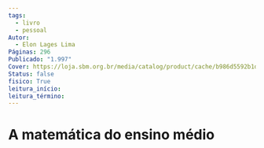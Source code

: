 ```yaml
---
tags:
  - livro
  - pessoal
Autor:
  - Elon Lages Lima
Páginas: 296
Publicado: "1.997"
Cover: https://loja.sbm.org.br/media/catalog/product/cache/b986d5592b1dcfc7d5b7d57a6da9c9c9/c/p/cpm14_capa_1920x2757.jpg
Status: false
fisico: True
leitura_início:
leitura_término:
---
```

# A matemática do ensino médio